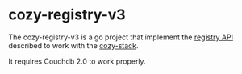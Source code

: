 cozy-registry-v3
================

The cozy-registry-v3 is a go project that implement the [registry API](https://github.com/cozy/cozy-stack/blob/master/docs/registry.md) described to work with the [cozy-stack](https://github.com/cozy/cozy-stack).

It requires Couchdb 2.0 to work properly.
